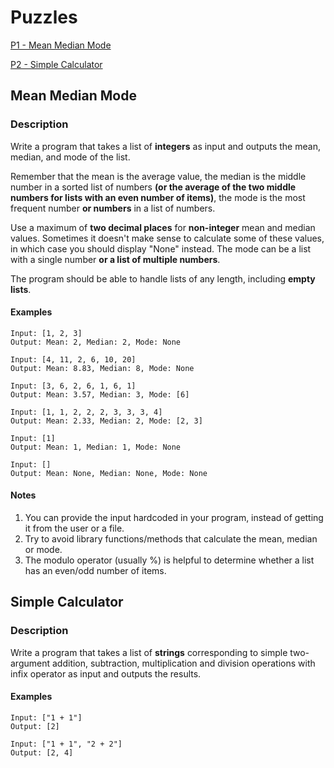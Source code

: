 # Puzzles

[P1 - Mean Median Mode](##Mean-Median-Mode)

[P2 - Simple Calculator](##Simple-Calculator)

## Mean Median Mode

### Description

Write a program that takes a list of **integers** as input and outputs the mean, median, and mode of the list.

Remember that the mean is the average value, the median is the middle number in a sorted list of numbers **(or the average of the two middle numbers for lists with an even number of items)**, the mode is the most frequent number **or numbers** in a list of numbers.

Use a maximum of **two decimal places** for **non-integer** mean and median values. Sometimes it doesn't make sense to calculate some of these values, in which case you should display "None" instead. The mode can be a list with a single number **or a list of multiple numbers**.

The program should be able to handle lists of any length, including **empty lists**.

#### Examples

```
Input: [1, 2, 3]
Output: Mean: 2, Median: 2, Mode: None
```
```
Input: [4, 11, 2, 6, 10, 20]
Output: Mean: 8.83, Median: 8, Mode: None
```
```
Input: [3, 6, 2, 6, 1, 6, 1]
Output: Mean: 3.57, Median: 3, Mode: [6]
```
```
Input: [1, 1, 2, 2, 2, 3, 3, 3, 4]
Output: Mean: 2.33, Median: 2, Mode: [2, 3]
```
```
Input: [1]
Output: Mean: 1, Median: 1, Mode: None
```
```
Input: []
Output: Mean: None, Median: None, Mode: None
```

#### Notes

1. You can provide the input hardcoded in your program, instead of getting it from the user or a file.
2. Try to avoid library functions/methods that calculate the mean, median or mode.
3. The modulo operator (usually %) is helpful to determine whether a list has an even/odd number of items.


## Simple Calculator

### Description

Write a program that takes a list of **strings** corresponding to simple two-argument addition, subtraction, multiplication and division operations with infix operator as input and outputs the results.

#### Examples

```
Input: ["1 + 1"]
Output: [2]
```

```
Input: ["1 + 1", "2 + 2"]
Output: [2, 4]
```